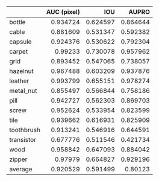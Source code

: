 |            |   AUC (pixel) |      IOU |    AUPRO |
|:-----------|--------------:|---------:|---------:|
| bottle     |      0.934724 | 0.624597 | 0.864644 |
| cable      |      0.881609 | 0.531347 | 0.592382 |
| capsule    |      0.924376 | 0.530622 | 0.792304 |
| carpet     |      0.99233  | 0.730078 | 0.957962 |
| grid       |      0.893452 | 0.547065 | 0.738057 |
| hazelnut   |      0.967488 | 0.603209 | 0.937876 |
| leather    |      0.993799 | 0.655151 | 0.978274 |
| metal_nut  |      0.855497 | 0.566844 | 0.758186 |
| pill       |      0.942727 | 0.562303 | 0.869703 |
| screw      |      0.952624 | 0.533954 | 0.823599 |
| tile       |      0.939662 | 0.616931 | 0.825909 |
| toothbrush |      0.913241 | 0.546916 | 0.644591 |
| transistor |      0.677776 | 0.511546 | 0.421734 |
| wood       |      0.958842 | 0.647093 | 0.884042 |
| zipper     |      0.97979  | 0.664827 | 0.929196 |
| average    |      0.920529 | 0.591499 | 0.80123  |